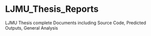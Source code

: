 # LJMU_Thesis_Reports
LJMU Thesis complete Documents including Source Code, Predicted Outputs, General Analysis
